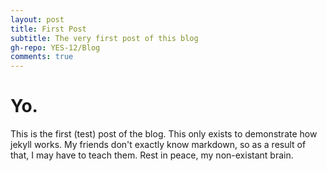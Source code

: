 ```yaml
---
layout: post
title: First Post
subtitle: The very first post of this blog
gh-repo: YES-12/Blog
comments: true
---
```


# Yo.
This is the first (test) post of the blog. This only exists to demonstrate how jekyll works. My friends don't exactly know markdown, so as a result of that, I may have to teach them. Rest in peace, my non-existant brain.
